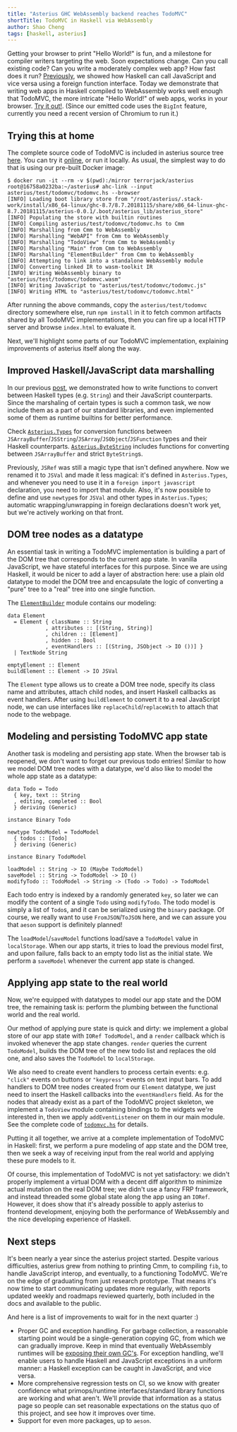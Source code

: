 ```yaml
---
title: "Asterius GHC WebAssembly backend reaches TodoMVC"
shortTitle: TodoMVC in Haskell via WebAssembly
author: Shao Cheng
tags: [haskell, asterius]
---
```


Getting your browser to print "Hello World!" is fun, and a milestone
for compiler writers targeting the web. Soon expectations change. Can
you call existing code? Can you write a moderately complex web app?
How fast does it run? [Previously][asterius-ffi], we showed how
Haskell can call JavaScript and vice versa using a foreign function
interface. Today we demonstrate that writing web apps in Haskell
compiled to WebAssembly works well enough that TodoMVC, the more
intricate "Hello World!" of web apps, works in your
browser. [Try it out!][tweag-todomvc]. (Since our emitted code uses the
`BigInt` feature, currently you need a recent version of Chromium to
run it.)

[asterius-ffi]: https://www.tweag.io/posts/2018-09-12-asterius-ffi.html
[tweag-todomvc]: https://tweag.io/wasm-todomvc

## Trying this at home

The complete source code of TodoMVC is included in asterius source
tree
[here](https://github.com/tweag/asterius/tree/master/asterius/test/todomvc).
You can try it [online][tweag-todomvc], or run it locally. As usual,
the simplest way to do that is using our pre-built Docker image:

```
$ docker run -it --rm -v $(pwd):/mirror terrorjack/asterius
root@16758a0232ba:~/asterius# ahc-link --input asterius/test/todomvc/todomvc.hs --browser
[INFO] Loading boot library store from "/root/asterius/.stack-work/install/x86_64-linux/ghc-8.7/8.7.20181115/share/x86_64-linux-ghc-8.7.20181115/asterius-0.0.1/.boot/asterius_lib/asterius_store"
[INFO] Populating the store with builtin routines
[INFO] Compiling asterius/test/todomvc/todomvc.hs to Cmm
[INFO] Marshalling from Cmm to WebAssembly
[INFO] Marshalling "WebAPI" from Cmm to WebAssembly
[INFO] Marshalling "TodoView" from Cmm to WebAssembly
[INFO] Marshalling "Main" from Cmm to WebAssembly
[INFO] Marshalling "ElementBuilder" from Cmm to WebAssembly
[INFO] Attempting to link into a standalone WebAssembly module
[INFO] Converting linked IR to wasm-toolkit IR
[INFO] Writing WebAssembly binary to "asterius/test/todomvc/todomvc.wasm"
[INFO] Writing JavaScript to "asterius/test/todomvc/todomvc.js"
[INFO] Writing HTML to "asterius/test/todomvc/todomvc.html"
```

After running the above commands, copy the `asterius/test/todomvc`
directory somewhere else, run `npm install` in it to fetch common
artifacts shared by all TodoMVC implementations, then you can fire up
a local HTTP server and browse `index.html` to evaluate it.

Next, we'll highlight some parts of our TodoMVC implementation,
explaining improvements of asterius itself along the way.

## Improved Haskell/JavaScript data marshalling

In our previous [post][asterius-ffi], we demonstrated how to write
functions to convert between Haskell types (e.g. `String`) and their
JavaScript counterparts. Since the marshaling of certain types is such
a common task, we now include them as a part of our standard
libraries, and even implemented some of them as runtime builtins for
better performance.

Check
[`Asterius.Types`](https://github.com/tweag/asterius/blob/master/ghc-toolkit/boot-libs/ghc-prim/Asterius/Types.hs) for
conversion functions between
`JSArrayBuffer`/`JSString`/`JSArray`/`JSObject`/`JSFunction` types and
their Haskell
counterparts.
[`Asterius.ByteString`](https://github.com/tweag/asterius/blob/master/ghc-toolkit/boot-libs/bytestring/Asterius/ByteString.hs) includes
functions for converting between `JSArrayBuffer` and strict
`ByteString`s.

Previously, `JSRef` was still a magic type that isn't defined
anywhere. Now we renamed it to `JSVal` and made it less magical: it's
defined in `Asterius.Types`, and whenever you need to use it in
a `foreign import javascript` declaration, you need to import that
module. Also, it's now possible to define and use `newtype`s for
`JSVal` and other types in `Asterius.Types`; automatic
wrapping/unwrapping in foreign declarations doesn't work yet, but
we're actively working on that front.

## DOM tree nodes as a datatype

An essential task in writing a TodoMVC implementation is building
a part of the DOM tree that corresponds to the current app state. In
vanilla JavaScript, we have stateful interfaces for this purpose.
Since we are using Haskell, it would be nicer to add a layer of
abstraction here: use a plain old datatype to model the DOM tree and
encapsulate the logic of converting a "pure" tree to a "real" tree
into one single function.

The [`ElementBuilder`](https://github.com/tweag/asterius/blob/master/asterius/test/todomvc/ElementBuilder.hs) module contains our modeling:

```
data Element
  = Element { className :: String
            , attributes :: [(String, String)]
            , children :: [Element]
            , hidden :: Bool
            , eventHandlers :: [(String, JSObject -> IO ())] }
  | TextNode String

emptyElement :: Element
buildElement :: Element -> IO JSVal
```

The `Element` type allows us to create a DOM tree node, specify its
class name and attributes, attach child nodes, and insert Haskell
callbacks as event handlers. After using `buildElement` to convert it
to a real JavaScript node, we can use interfaces like
`replaceChild`/`replaceWith` to attach that node to the webpage.

## Modeling and persisting TodoMVC app state

Another task is modeling and persisting app state. When the browser
tab is reopened, we don't want to forget our previous todo entries!
Similar to how we model DOM tree nodes with a datatype, we'd also like
to model the whole app state as a datatype:

```
data Todo = Todo
  { key, text :: String
  , editing, completed :: Bool
  } deriving (Generic)

instance Binary Todo

newtype TodoModel = TodoModel
  { todos :: [Todo]
  } deriving (Generic)

instance Binary TodoModel

loadModel :: String -> IO (Maybe TodoModel)
saveModel :: String -> TodoModel -> IO ()
modifyTodo :: TodoModel -> String -> (Todo -> Todo) -> TodoModel
```

Each todo entry is indexed by a randomly generated `key`, so later we
can modify the content of a single `Todo` using `modifyTodo`. The todo
model is simply a list of `Todo`s, and it can be serialized using the
`binary` package. Of course, we really want to use `FromJSON`/`ToJSON`
here, and we can assure you that `aeson` support is definitely
planned!

The `loadModel`/`saveModel` functions load/save a `TodoModel` value in
`localStorage`. When our app starts, it tries to load the previous
model first, and upon failure, falls back to an empty todo list as the
initial state. We perform a `saveModel` whenever the current app state
is changed.

## Applying app state to the real world

Now, we're equipped with datatypes to model our app state and the DOM
tree, the remaining task is: perform the plumbing between the
functional world and the real world.

Our method of applying pure state is quick and dirty: we implement
a global store of our app state with `IORef TodoModel`, and a `render`
callback which is invoked whenever the app state changes. `render`
queries the current `TodoModel`, builds the DOM tree of the new todo
list and replaces the old one, and also saves the `TodoModel` to
`localStorage`.

We also need to create event handlers to process certain events: e.g.
`"click"` events on buttons or `"keypress"` events on text input bars.
To add handlers to DOM tree nodes created from our `Element` datatype,
we just need to insert the Haskell callbacks into the `eventHandlers`
field. As for the nodes that already exist as a part of the TodoMVC
project skeleton, we implement a `TodoView` module containing bindings
to the widgets we're interested in, then we apply `addEventListener`
on them in our main module. See the complete code
of
[`todomvc.hs`](https://github.com/tweag/asterius/blob/master/asterius/test/todomvc/todomvc.hs) for
details.

Putting it all together, we arrive at a complete implementation of
TodoMVC in Haskell: first, we perform a pure modeling of app state and
the DOM tree, then we seek a way of receiving input from the real
world and applying these pure models to it.

Of course, this implementation of TodoMVC is not yet satisfactory: we
didn't properly implement a virtual DOM with a decent diff algorithm
to minimize actual mutation on the real DOM tree; we didn't use
a fancy FRP framework, and instead threaded some global state along
the app using an `IORef`. However, it does show that it's already
possible to apply asterius to frontend development, enjoying both the
performance of WebAssembly and the nice developing experience of
Haskell.

## Next steps

It's been nearly a year since the asterius project started. Despite
various difficulties, asterius grew from nothing to printing Cmm, to
compiling `fib`, to handle JavaScript interop, and eventually, to
a functioning TodoMVC. We're on the edge of graduating from just
research prototype. That means it's now time to start communicating
updates more regularly, with reports updated weekly and
roadmaps reviewed quarterly, both included in the docs and available
to the public.

And here is a list of improvements to wait for in the next quarter :)

- Proper GC and exception handling. For garbage collection,
  a reasonable starting point would be a single-generation copying GC,
  from which we can gradually improve. Keep in mind that eventually
  WebAssembly runtimes will be [exposing their own GC's][wasm-gc]. For
  exception handling, we'll enable users to handle Haskell and
  JavaScript exceptions in a uniform manner: a Haskell exception can
  be caught in JavaScript, and vice versa.
- More comprehensive regression tests on CI, so we know with greater
  confidence what primops/runtime interfaces/standard library
  functions are working and what aren't. We'll provide that
  information as a status page so people can set reasonable
  expectations on the status quo of this project, and see how it
  improves over time.
- Support for even more packages, up to `aeson`.

[wasm-gc]: https://github.com/WebAssembly/gc/blob/master/proposals/gc/Overview.md
